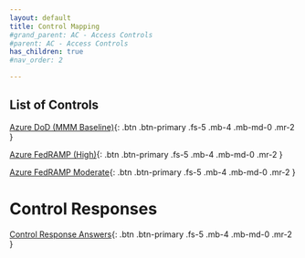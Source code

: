 ```yaml
---
layout: default
title: Control Mapping
#grand_parent: AC - Access Controls
#parent: AC - Access Controls
has_children: true
#nav_order: 2

---
```


## List of Controls


[Azure DoD (MMM Baseline)](#getting-started){: .btn .btn-primary .fs-5 .mb-4 .mb-md-0 .mr-2 }

[Azure FedRAMP (High)](#getting-started){: .btn .btn-primary .fs-5 .mb-4 .mb-md-0 .mr-2 }

[Azure FedRAMP Moderate](#getting-started){: .btn .btn-primary .fs-5 .mb-4 .mb-md-0 .mr-2 }

# Control Responses


[Control Response Answers](#getting-started){: .btn .btn-primary .fs-5 .mb-4 .mb-md-0 .mr-2 }